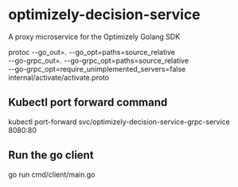 # optimizely-decision-service
A proxy microservice for the Optimizely Golang SDK


protoc --go_out=. --go_opt=paths=source_relative \
--go-grpc_out=. --go-grpc_opt=paths=source_relative \
--go-grpc_opt=require_unimplemented_servers=false \
internal/activate/activate.proto
	    
## Kubectl port forward command
kubectl port-forward svc/optimizely-decision-service-grpc-service 8080:80

## Run the go client
go run cmd/client/main.go